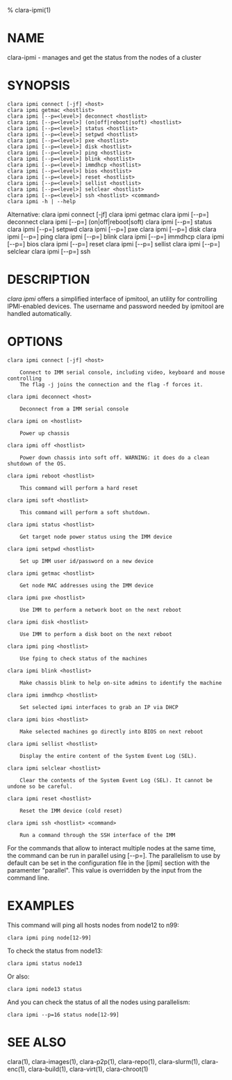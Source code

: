 % clara-ipmi(1)

# NAME

clara-ipmi - manages and get the status from the nodes of a cluster

# SYNOPSIS

    clara ipmi connect [-jf] <host>
    clara ipmi getmac <hostlist>
    clara ipmi [--p=<level>] deconnect <hostlist>
    clara ipmi [--p=<level>] (on|off|reboot|soft) <hostlist>
    clara ipmi [--p=<level>] status <hostlist>
    clara ipmi [--p=<level>] setpwd <hostlist>
    clara ipmi [--p=<level>] pxe <hostlist>
    clara ipmi [--p=<level>] disk <hostlist>
    clara ipmi [--p=<level>] ping <hostlist>
    clara ipmi [--p=<level>] blink <hostlist>
    clara ipmi [--p=<level>] immdhcp <hostlist>
    clara ipmi [--p=<level>] bios <hostlist>
    clara ipmi [--p=<level>] reset <hostlist>
    clara ipmi [--p=<level>] sellist <hostlist>
    clara ipmi [--p=<level>] selclear <hostlist>
    clara ipmi [--p=<level>] ssh <hostlist> <command>
    clara ipmi -h | --help
Alternative:
    clara ipmi <host> connect [-jf]
    clara ipmi <hostlist> getmac
    clara ipmi [--p=<level>] <hostlist> deconnect
    clara ipmi [--p=<level>] <hostlist> (on|off|reboot|soft)
    clara ipmi [--p=<level>] <hostlist> status
    clara ipmi [--p=<level>] <hostlist> setpwd
    clara ipmi [--p=<level>] <hostlist> pxe
    clara ipmi [--p=<level>] <hostlist> disk
    clara ipmi [--p=<level>] <hostlist> ping
    clara ipmi [--p=<level>] <hostlist> blink
    clara ipmi [--p=<level>] <hostlist> immdhcp
    clara ipmi [--p=<level>] <hostlist> bios
    clara ipmi [--p=<level>] <hostlist> reset
    clara ipmi [--p=<level>] <hostlist> sellist
    clara ipmi [--p=<level>] <hostlist> selclear
    clara ipmi [--p=<level>] <hostlist> ssh <command>

# DESCRIPTION

*clara ipmi* offers a simplified interface of ipmitool, an utility for controlling
IPMI-enabled devices. The username and password needed by ipmitool are handled
automatically.

# OPTIONS

    clara ipmi connect [-jf] <host>

        Connect to IMM serial console, including video, keyboard and mouse controlling
        The flag -j joins the connection and the flag -f forces it.

    clara ipmi deconnect <host>

        Deconnect from a IMM serial console

    clara ipmi on <hostlist>

        Power up chassis

    clara ipmi off <hostlist>

        Power down chassis into soft off. WARNING: it does do a clean shutdown of the OS.

    clara ipmi reboot <hostlist>

        This command will perform a hard reset

    clara ipmi soft <hostlist>

        This command will perform a soft shutdown.

    clara ipmi status <hostlist>

        Get target node power status using the IMM device

    clara ipmi setpwd <hostlist>

        Set up IMM user id/password on a new device

    clara ipmi getmac <hostlist>

        Get node MAC addresses using the IMM device

    clara ipmi pxe <hostlist>

        Use IMM to perform a network boot on the next reboot

    clara ipmi disk <hostlist>

        Use IMM to perform a disk boot on the next reboot

    clara ipmi ping <hostlist>

        Use fping to check status of the machines

    clara ipmi blink <hostlist>

        Make chassis blink to help on-site admins to identify the machine

    clara ipmi immdhcp <hostlist>

        Set selected ipmi interfaces to grab an IP via DHCP

    clara ipmi bios <hostlist>

        Make selected machines go directly into BIOS on next reboot

    clara ipmi sellist <hostlist>

        Display the entire content of the System Event Log (SEL).

    clara ipmi selclear <hostlist>

        Clear the contents of the System Event Log (SEL). It cannot be undone so be careful.

    clara ipmi reset <hostlist>

        Reset the IMM device (cold reset)

    clara ipmi ssh <hostlist> <command>

        Run a command through the SSH interface of the IMM

For the commands that allow to interact multiple nodes at the same time,
the command can be run in parallel using [--p=<level>].
The parallelism to use by default can be set in the configuration file
in the [ipmi] section with the paramenter "parallel". This value is overridden
by the input from the command line.


# EXAMPLES

This command will ping all hosts nodes from node12 to n99:

    clara ipmi ping node[12-99]

To check the status from node13:

    clara ipmi status node13

Or also:

    clara ipmi node13 status

And you can check the status of all the nodes using parallelism:

    clara ipmi --p=16 status node[12-99]

# SEE ALSO

clara(1), clara-images(1), clara-p2p(1), clara-repo(1), clara-slurm(1), clara-enc(1), clara-build(1), clara-virt(1), clara-chroot(1)
